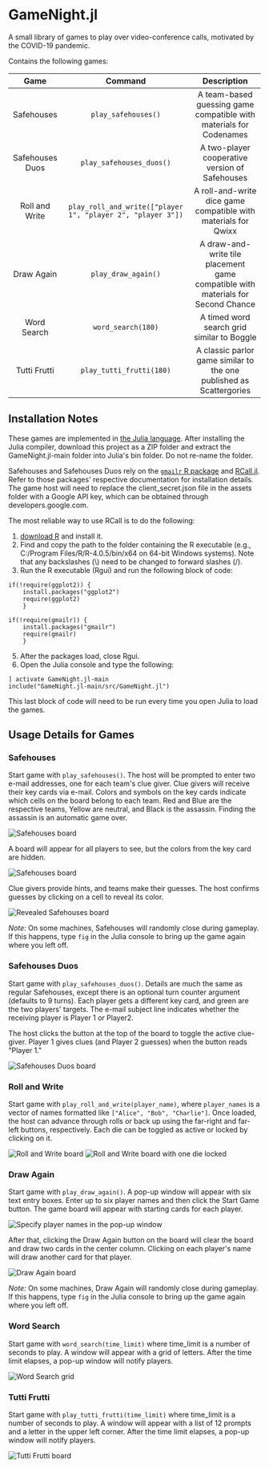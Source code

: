 # GameNight.jl

A small library of games to play over video-conference calls, motivated by the COVID-19 pandemic.

Contains the following games:

Game           | Command                                                     | Description
:------------: | :-------------------------------------------------------:   | :---------:
Safehouses     | `play_safehouses()`                                         | A team-based guessing game compatible with materials for Codenames
Safehouses Duos| `play_safehouses_duos()`                                    | A two-player cooperative version of Safehouses
Roll and Write | `play_roll_and_write(["player 1", "player 2", "player 3"])` | A roll-and-write dice game compatible with materials for Qwixx
Draw Again     | `play_draw_again()`                                         | A draw-and-write tile placement game compatible with materials for Second Chance
Word Search    | `word_search(180)`                                          | A timed word search grid similar to Boggle
Tutti Frutti   | `play_tutti_frutti(180)`                                    | A classic parlor game similar to the one published as Scattergories

## Installation Notes

These games are implemented in [the Julia language](https://julialang.org/). After installing the Julia compiler, download this project as a ZIP folder and extract the GameNight.jl-main folder into Julia's bin folder. Do not re-name the folder.

Safehouses and Safehouses Duos rely on the [`gmailr` R package](https://cran.r-project.org/web/packages/gmailr/) and [RCall.jl](https://juliainterop.github.io/RCall.jl/stable/). Refer to those packages' respective documentation for installation details. The game host will need to replace the client_secret.json file in the assets folder with a Google API key, which can be obtained through developers.google.com.

The most reliable way to use RCall is to do the following: 
1. [download R](https://cran.r-project.org) and install it. 
2. Find and copy the path to the folder containing the R executable (e.g., C:/Program Files/R/R-4.0.5/bin/x64 on 64-bit Windows systems). Note that any backslashes (\\) need to be changed to forward slashes (/).
3. Run the R executable (Rgui) and run the following block of code:

```
if(!require(ggplot2)) {
    install.packages("ggplot2")
    require(ggplot2)
    }

if(!require(gmailr)) {
    install.packages("gmailr")
    require(gmailr)
    }
```

5. After the packages load, close Rgui.
6. Open the Julia console and type the following:

```
] activate GameNight.jl-main
include("GameNight.jl-main/src/GameNight.jl")
```

This last block of code will need to be run every time you open Julia to load the games.

## Usage Details for Games

### Safehouses
Start game with `play_safehouses()`. The host will be prompted to enter two e-mail addresses, one for each team's clue giver. Clue givers will receive their key cards via e-mail. Colors and symbols on the key cards indicate which cells on the board belong to each team. Red and Blue are the respective teams, Yellow are neutral, and Black is the assassin. Finding the assassin is an automatic game over. 

![Safehouses board](/images/key%20card.jpg)

A board will appear for all players to see, but the colors from the key card are hidden.

![Safehouses board](/images/Safehouses1.JPG)

Clue givers provide hints, and teams make their guesses. The host confirms guesses by clicking on a cell to reveal its color.

![Revealed Safehouses board](/images/Safehouses2.JPG)

*Note:* On some machines, Safehouses will randomly close during gameplay. If this happens, type `fig` in the Julia console to bring up the game again where you left off.

### Safehouses Duos
Start game with `play_safehouses_duos()`. Details are much the same as regular Safehouses, except there is an optional turn counter argument (defaults to 9 turns). Each player gets a different key card, and green are the two players' targets. The e-mail subject line indicates whether the receiving player is Player 1 or Player2.

The host clicks the button at the top of the board to toggle the active clue-giver. Player 1 gives clues (and Player 2 guesses) when the button reads "Player 1."

![Safehouses Duos board](/images/Safehouses%20Duos.JPG)

### Roll and Write
Start game with `play_roll_and_write(player_name)`, where `player_names` is a vector of names formatted like `["Alice", "Bob", "Charlie"]`.
Once loaded, the host can advance through rolls or back up using the far-right and far-left buttons, respectively. Each die can be toggled as active or locked by clicking on it.

![Roll and Write board](/images/Roll%20and%20Write%201.JPG)
![Roll and Write board with one die locked](/images/Roll%20and%20Write%202.JPG)

### Draw Again
Start game with `play_draw_again()`. A pop-up window will appear with six text entry boxes. Enter up to six player names and then click the Start Game button. The game board will appear with starting cards for each player. 

![Specify player names in the pop-up window](/images/Draw%20Again%201.JPG)

After that, clicking the Draw Again button on the board will clear the board and draw two cards in the center column. Clicking on each player's name will draw another card for that player.

![Draw Again board](/images/Draw%20Again%202.JPG)

*Note:* On some machines, Draw Again will randomly close during gameplay. If this happens, type `fig` in the Julia console to bring up the game again where you left off.

### Word Search
Start game with `word_search(time_limit)` where time_limit is a number of seconds to play. A window will appear with a grid of letters. After the time limit elapses, a pop-up window will notify players.

![Word Search grid](/images/Word%20Search.JPG)

### Tutti Frutti
Start game with `play_tutti_frutti(time_limit)` where time_limit is a number of seconds to play. A window will appear with a list of 12 prompts and a letter in the upper left corner. After the time limit elapses, a pop-up window will notify players.

![Tutti Frutti board](/images/Tutti%20Frutti.JPG)

